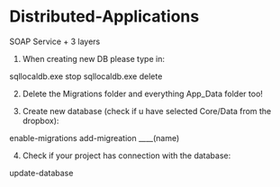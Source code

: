 # Distributed-Applications
SOAP Service + 3 layers



1. When creating new DB please type in:

sqllocaldb.exe stop
sqllocaldb.exe delete

2. Delete the Migrations folder and everything App_Data folder too!

3. Create new database (check if u have selected Core/Data from the dropbox):

enable-migrations
add-migreation ____(name)

4. Check if your project has connection with the database:

update-database
